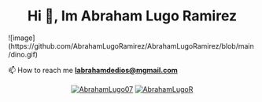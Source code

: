 <h1 align="center">Hi 👋, Im Abraham Lugo Ramirez </h1>
![image](https://github.com/AbrahamLugoRamirez/AbrahamLugoRamirez/blob/main/dino.gif)


📫 How to reach me **labrahamdedios@mgmail.com**


<p align="center">
<a href="https://twitter.com/Abrahamlugo07" target="blank"><img align="center" src="https://cdn.jsdelivr.net/npm/simple-icons@3.0.1/icons/twitter.svg" alt="AbrahamLugo07" height="20" width="20" /></a>
<a href="https://www.instagram.com/abrahamlugo07/" target="blank"><img align="center" src="https://cdn.jsdelivr.net/npm/simple-icons@3.0.1/icons/instagram.svg" alt="AbrahamLugoR" height="20" width="20" /></a>
</p>

